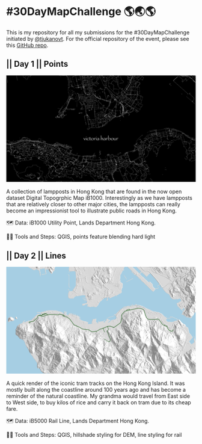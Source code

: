 # #30DayMapChallenge 🌎🌏🌎

This is my repository for all my submissions for the #30DayMapChallenge initiated by [@tjukanovt](https://twitter.com/tjukanov). For the official repository of the event, please see this [GitHub repo](https://github.com/tjukanovt/30DayMapChallenge).


## || Day 1 || Points
![Hong Kong Lampposts Map](maps/day1/Wallpaper.png)

A collection of lampposts in Hong Kong that are found in the now open dataset Digital Topogrphic Map iB1000. Interestingly as we have lampposts that are relatively closer to other major cities, the lampposts can really become an impressionist tool to illustrate public roads in Hong Kong.

🗺 Data: iB1000 Utility Point, Lands Department Hong Kong.

🔨🔧 Tools and Steps: QGIS, points feature blending hard light

## || Day 2 || Lines
![Hong Kong Tram Line](maps/day2/Wallpaper.png)

A quick render of the iconic tram tracks on the Hong Kong Island. It was mostly built along the coastline around 100 years ago and has become a reminder of the natural coastline. My grandma would travel from East side to West side, to buy kilos of rice and carry it back on tram due to its cheap fare.

🗺 Data: iB5000 Rail Line, Lands Department Hong Kong.

🔨🔧 Tools and Steps: QGIS, hillshade styling for DEM, line styling for rail
